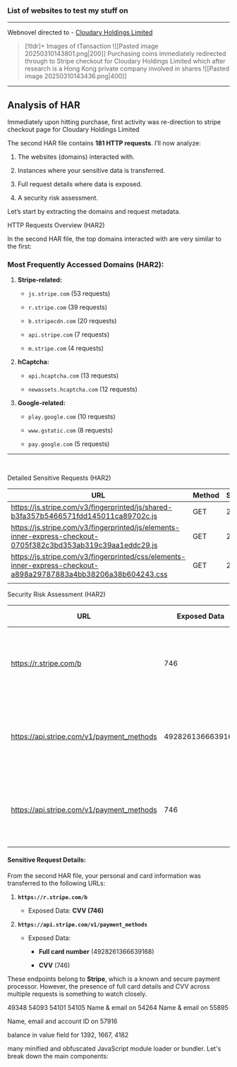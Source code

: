 ### List of websites to test my stuff on

---

Webnovel directed to - 
[Cloudary Holdings Limited](https://checkout.stripe.com/c/pay/cs_live_a1TQSQf7AvN7hiobgasm5U93WIT5ZHW6sKJJXTL59UEdKXCZy95awLDWfg#fidkdWxOYHwnPyd1blppbHNgWlJuPDFMMzBfV2Bgb2xVYWpDY1B3S0x8UzU1dn9ANn8zc1UnKSdobGF2Jz9%2BJ2hwbGEnPydLRCcpJ3ZsYSc%2FJ0tEJyknYnBsYSc%2FJ0tEJ3gpJ2dgcWR2Jz9eWCknaWR8anBxUXx1YCc%2FJ3Zsa2JpYFpscWBoJyknd2BjYHd3YHdKd2xibGsnPydtcXF1dj8qKnVkfCtyYGdranNgaStmamgneCUl)





> [!tldr]+ Images of tTansaction 
> ![[Pasted image 20250310143801.png|200]] Purchasing coins immediately redirected through to Stripe checkout for Cloudary Holdings Limited which after research is a Hong Kong private company involved in shares 
> ![[Pasted image 20250310143436.png|400]]
> 




---


## Analysis of HAR

Immediately upon hitting purchase, first activity was re-direction to stripe checkout page for Cloudary Holdings Limited

The second HAR file contains **181 HTTP requests**. I’ll now analyze:

1. The websites (domains) interacted with.
    
2. Instances where your sensitive data is transferred.
    
3. Full request details where data is exposed.
    
4. A security risk assessment.
    

Let’s start by extracting the domains and request metadata. ​​

HTTP Requests Overview (HAR2)

In the second HAR file, the top domains interacted with are very similar to the first:

### **Most Frequently Accessed Domains (HAR2):**

1. **Stripe-related:**
    
    - `js.stripe.com` (53 requests)
        
    - `r.stripe.com` (39 requests)
        
    - `b.stripecdn.com` (20 requests)
        
    - `api.stripe.com` (7 requests)
        
    - `m.stripe.com` (4 requests)
        
2. **hCaptcha:**
    
    - `api.hcaptcha.com` (13 requests)
        
    - `newassets.hcaptcha.com` (12 requests)
        
3. **Google-related:**
    
    - `play.google.com` (10 requests)
        
    - `www.gstatic.com` (8 requests)
        
    - `pay.google.com` (5 requests)

---

​

Detailed Sensitive Requests (HAR2)

| URL                                                                                                             | Method | Status |
| --------------------------------------------------------------------------------------------------------------- | ------ | ------ |
| https://js.stripe.com/v3/fingerprinted/js/shared-b3fa357b5466571fdd145011ca89702c.js                            | GET    | 200    |
| https://js.stripe.com/v3/fingerprinted/js/elements-inner-express-checkout-0705f382c3bd353ab319c39aa1eddc29.js   | GET    | 200    |
| https://js.stripe.com/v3/fingerprinted/css/elements-inner-express-checkout-a898a29787883a4bb38206a38b604243.css | GET    | 200    |
|                                                                                                                 |        |        |

Security Risk Assessment (HAR2)

|URL|Exposed Data|Security Risks|
|---|---|---|
|https://r.stripe.com/b|746|⚠️ CVV or Card Number should only be used in a single secure transaction.|
|https://api.stripe.com/v1/payment_methods|4928261366639168|⚠️ CVV or Card Number should only be used in a single secure transaction.|
|https://api.stripe.com/v1/payment_methods|746|⚠️ CVV or Card Number should only be used in a single secure transaction.|

#### **Sensitive Request Details:**

From the second HAR file, your personal and card information was transferred to the following URLs:

1. **`https://r.stripe.com/b`**
    
    - Exposed Data: **CVV (746)**
        
2. **`https://api.stripe.com/v1/payment_methods`**
    
    - Exposed Data:
        
        - **Full card number** (4928261366639168)
            
        - **CVV** (746)
 

These endpoints belong to **Stripe**, which is a known and secure payment processor. However, the presence of full card details and CVV across multiple requests is something to watch closely.


49348
54093
54101
54105
Name & email on 54264 
Name & email on 55895 

Name, email and account ID on 57916


balance in value field for 1392, 1667, 4182

many minified and obfuscated JavaScript module loader or bundler. Let's break down the main components: